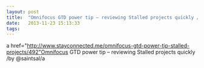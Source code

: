 ```yaml
---
layout: post
title:  "Omnifocus GTD power tip – reviewing Stalled projects quickly /by @saintsal"
date:   2013-11-23 15:13:33
tags:   
---
```


a href="http://www.stayconnected.me/omnifocus-gtd-power-tip-stalled-projects/492"Omnifocus GTD power tip – reviewing Stalled projects quickly /by @saintsal/a
